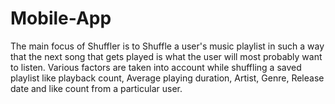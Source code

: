 # Mobile-App
The main focus of Shuffler is to Shuffle a user's music playlist in such a way that the next song that gets played is what the user will most probably want to listen.
Various factors are taken into account while shuffling a saved playlist like playback count, Average playing duration, Artist, Genre, Release date and like count from a particular user.
